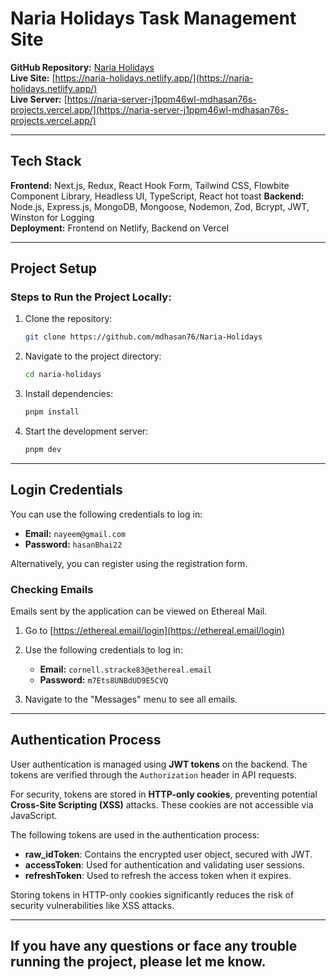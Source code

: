 # Naria Holidays Task Management Site

**GitHub Repository:** [Naria Holidays](https://github.com/mdhasan76/Naria-Holidays)  
**Live Site:** [https://naria-holidays.netlify.app/](https://naria-holidays.netlify.app/)  
**Live Server:** [https://naria-server-j1ppm46wl-mdhasan76s-projects.vercel.app/](https://naria-server-j1ppm46wl-mdhasan76s-projects.vercel.app/)

---

## Tech Stack

**Frontend:** Next.js, Redux, React Hook Form, Tailwind CSS, Flowbite Component Library, Headless UI, TypeScript, React hot toast
**Backend:** Node.js, Express.js, MongoDB, Mongoose, Nodemon, Zod, Bcrypt, JWT, Winston for Logging  
**Deployment:** Frontend on Netlify, Backend on Vercel

---

## Project Setup

### Steps to Run the Project Locally:

1. Clone the repository:
   ```bash
   git clone https://github.com/mdhasan76/Naria-Holidays
   ```
2. Navigate to the project directory:
   ```bash
   cd naria-holidays
   ```
3. Install dependencies:
   ```bash
   pnpm install
   ```
4. Start the development server:
   ```bash
   pnpm dev
   ```

---

## Login Credentials

You can use the following credentials to log in:

- **Email:** `nayeem@gmail.com`
- **Password:** `hasanBhai22`

Alternatively, you can register using the registration form.

### Checking Emails

Emails sent by the application can be viewed on Ethereal Mail.

1. Go to [https://ethereal.email/login](https://ethereal.email/login)
2. Use the following credentials to log in:

   - **Email:** `cornell.stracke83@ethereal.email`
   - **Password:** `m7Ets8UNBdUD9E5CVQ`

3. Navigate to the "Messages" menu to see all emails.

---

## Authentication Process

User authentication is managed using **JWT tokens** on the backend. The tokens are verified through the `Authorization` header in API requests.

For security, tokens are stored in **HTTP-only cookies**, preventing potential **Cross-Site Scripting (XSS)** attacks. These cookies are not accessible via JavaScript.

The following tokens are used in the authentication process:

- **raw_idToken**: Contains the encrypted user object, secured with JWT.
- **accessToken**: Used for authentication and validating user sessions.
- **refreshToken**: Used to refresh the access token when it expires.

Storing tokens in HTTP-only cookies significantly reduces the risk of security vulnerabilities like XSS attacks.

---

## If you have any questions or face any trouble running the project, please let me know.

